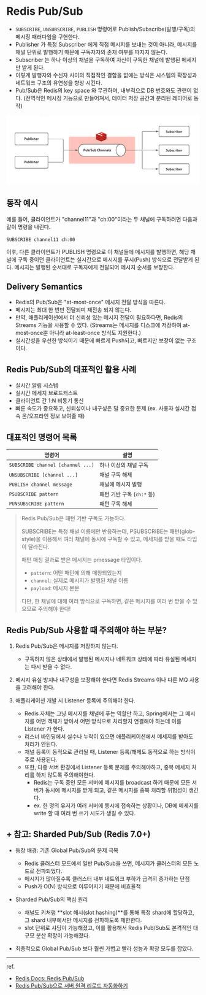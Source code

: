 # Redis Pub/Sub
- `SUBSCRIBE`, `UNSUBSCRIBE`, `PUBLISH` 명령어로 Publish/Subscribe(발행/구독)의 메시징 패러다임을 구현한다.
- Publisher 가 특정 Subscriber 에게 직접 메시지를 보내는 것이 아니라, 메시지를 채널 단위로 발행하기 때문에 구독자자의 존재 여부를 따지지 않는다.
- Subscriber 는 하나 이상의 채널을 구독하여 자신이 구독한 채널에 발행된 메세지만 받게 된다.
- 이렇게 발행자와 수신자 사이의 직접적인 결합을 없애는 방식은 시스템의 확장성과 네트워크 구조의 유연성을 향상 시킨다.
- Pub/Sub은 Redis의 key space 와 무관하며, 내부적으로 DB 번호와도 관련이 없다. (전역적인 메시징 기능으로 만들어져서, 데이터 저장 공간과 분리된 레이어로 동작)


![PubSub](img/PubSub.png)


## 동작 예시
예를 들어, 클라이언트가 "channel11"과 "ch:00"이라는 두 채널에 구독하려면 다음과 같이 명령을 내린다.


`SUBSCRIBE channel11 ch:00`


이후, 다른 클라이언트가 PUBLISH 명령으로 이 채널들에 메시지를 발행하면, 해당 채널에 구독 중이던 클라이언트는 실시간으로 메시지를 푸시(Push) 방식으로 전달받게 된다. 메시지는 발행된 순서대로 구독자에게 전달되어 메시지 순서를 보장한다.


## Delivery Semantics
- Redis의 Pub/Sub은 "at-most-once" 메시지 전달 방식을 따른다.
- 메시지는 최대 한 번만 전달되며 재전송 되지 않는다.
- 만약, 애플리케이션에서 더 신뢰성 있는 메시지 전달이 필요하다면, Redis의 Streams 기능을 사용할 수 있다. (Streams는 메시지를 디스크에 저장하여 at-most-once뿐 아니라 at-least-once 방식도 지원한다.)
- 실시간성을 우선한 방식이기 때문에 빠르게 Push되고, 빠르지만 보장이 없는 구조이다.


## Redis Pub/Sub의 대표적인 활용 사례
- 실시간 알림 시스템
- 실시간 메세지 브로드캐스트
- 클라이언트 간 1:N 비동기 통신
- 빠른 속도가 중요하고, 신뢰성이나 내구성은 덜 중요한 문제 (ex. 사용자 실시간 접속 온/오프라인 정보 보여줄 때)


## 대표적인 명령어 목록


| 명령어                               | 설명                  |
| --------------------------------- | ------------------- |
| `SUBSCRIBE channel [channel ...]` | 하나 이상의 채널 구독        |
| `UNSUBSCRIBE [channel ...]`       | 채널 구독 해제            |
| `PUBLISH channel message`         | 채널에 메시지 발행          |
| `PSUBSCRIBE pattern`              | 패턴 기반 구독 (`ch:*` 등) |
| `PUNSUBSCRIBE pattern`            | 패턴 구독 해제            |


> Redis Pub/Sub은 패턴 기반 구독도 가능하다.
>
> SUBSCRIBE는 특정 채널 이름에만 반응하는데, PSUBSCRIBE는 패턴(glob-style)을 이용해서 여러 채널에 동시에 구독할 수 있고, 메세지를 받을 때도 타입이 달라진다.
>
> 패턴 매칭 결과로 받은 메시지는 pmessage 타입이다.
>   - `pattern`: 어떤 패턴에 의해 매칭되었는지
>   - `channel`: 실제로 메시지가 발행된 채널 이름
>   - `payload`: 메시지 본문
>
> 다만, 한 채널에 대해 여러 방식으로 구독하면, 같은 메시지를 여러 번 받을 수 있으므로 주의해야 한다!


## Redis Pub/Sub 사용할 때 주의해야 하는 부분?
1. Redis Pub/Sub은 메시지를 저장하지 않는다.
    - 구독하지 않은 상태에서 발행된 메시지나 네트워크 상태에 따라 유실된 메세지는 다시 받을 수 없다.


2. 메시지 유실 방지나 내구성을 보장해야 한다면 Redis Streams 이나 다른 MQ 사용을 고려해야 한다.


3. 애플리케이션 개발 시 Listener 등록에 주의해야 한다.
    - Redis 자체는 그냥 메시지를 채널에 푸는 역할만 하고, Spring에서는 그 메시지를 어떤 객체가 받아서 어떤 방식으로 처리할지 연결해야 하는데 이를 Listener 가 한다.
    - 리스너 바인딩에서 실수나 누락이 있으면 애플리케이션에서 메세지를 받아도 처리가 안된다.
    - 채널 등록이 동적으로 관리될 때, Listener 등록/해제도 동적으로 하는 방식이 주로 사용된다.
    - 또한, 다중 서버 환경에서 Listener 등록 문제를 주의해야하고, 중복 메세지 처리를 하지 않도록 주의해야한다.
        - Redis는 구독 중인 모든 서버에 메시지를 broadcast 하기 때문에 모든 서버가 동시에 메시지를 받게 되고, 같은 메시지를 중복 처리할 위험성이 생긴다.
        - ex. 한 명의 유저가 여러 서버에 동시에 접속하는 상황이나, DB에 메세지를 write 할 때 여러 번 쓰기 시도가 생길 수 있다.


## + 참고: Sharded Pub/Sub (Redis 7.0+)
- 등장 배경: 기존 Global Pub/Sub의 문제 극복
    - Redis 클러스터 모드에서 일반 Pub/Sub을 쓰면, 메시지가 클러스터의 모든 노드로 전파되었다.
    - 메시지가 많아질수록 클러스터 내부 네트워크 부하가 급격히 증가하는 단점
    - Push가 O(N) 방식으로 이루어지기 때문에 비효율적


- Sharded Pub/Sub의 핵심 원리
    - 채널도 키처럼 **slot 해시(slot hashing)**를 통해 특정 shard에 할당하고, 그 shard 내부에서만 메시지를 전파하도록 제한한다.
    - slot 단위로 샤딩이 가능해졌고, 이를 활용해서 Redis Pub/Sub도 본격적인 대규모 분산 확장이 가능해졌다.


- 최종적으로 Global Pub/Sub 보다 훨씬 가볍고 빨라 성능과 확장 모두를 잡았다.


---
ref.
- [Redis Docs: Redis Pub/Sub](https://redis.io/docs/latest/develop/interact/pubsub/)
- [Redis Pub/Sub으로 서버 원격 리로드 자동화하기](https://velog.io/@whdgnszz1/BE-Redis-PubSub%EC%9D%84-%EC%9D%B4%EC%9A%A9%ED%95%9C-%EC%9B%90%EA%B2%A9-%EB%A6%AC%EB%A1%9C%EB%93%9C-%EA%B8%B0%EB%8A%A5)